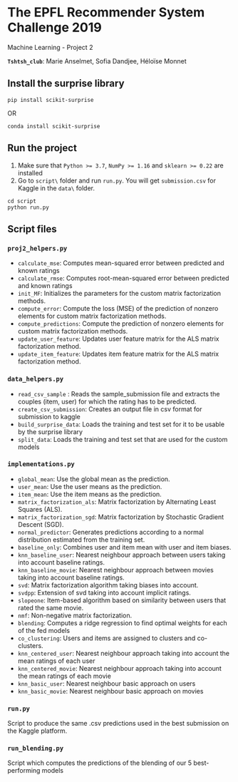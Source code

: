 # The EPFL Recommender System Challenge 2019
Machine Learning - Project 2

**`Tshtsh_club`**: Marie Anselmet, Sofia Dandjee, Héloïse Monnet

## Install the surprise library

~~~~shell
pip install scikit-surprise
~~~~

OR

~~~~shell
conda install scikit-surprise
~~~~

## Run the project
1. Make sure that ```Python >= 3.7```, ```NumPy >= 1.16``` and ```sklearn >= 0.22``` are installed
2. Go to `script\` folder and run ```run.py```. You will get ```submission.csv``` for Kaggle in the ```data\``` folder.

~~~~shell
cd script
python run.py
~~~~

## Script files

### ```proj2_helpers.py```

- `calculate_mse`: Computes mean-squared error between predicted and known ratings
- `calculate_rmse`: Computes root-mean-squared error between predicted and known ratings
- `init_MF`: Initializes the parameters for the custom matrix factorization methods.
- `compute_error`: Compute the loss (MSE) of the prediction of nonzero elements for custom matrix factorization methods.
- `compute_predictions`: Compute the prediction of nonzero elements for custom matrix factorization methods.
- `update_user_feature`: Updates user feature matrix for the ALS matrix factorization method.
- `update_item_feature`: Updates item feature matrix for the ALS matrix factorization method.

### ```data_helpers.py```

- `read_csv_sample` : Reads the sample_submission file and extracts the couples (item, user) for which the rating has to be predicted.
- `create_csv_submission`: Creates an output file in csv format for submission to kaggle
- `build_surprise_data`: Loads the training and test set for it to be usable by the surprise library
- `split_data`: Loads the training and test set that are used for the custom models

### ```implementations.py```

- `global_mean`: Use the global mean as the prediction.
- `user_mean`: Use the user means as the prediction.
- `item_mean`: Use the item means as the prediction.
- `matrix_factorization_als`: Matrix factorization by Alternating Least Squares (ALS).
- `matrix_factorization_sgd`: Matrix factorization by Stochastic Gradient Descent (SGD).
- `normal_predictor`: Generates predictions according to a normal distribution estimated from the training set.
- `baseline_only`: Combines user and item mean with user and item biases.
- `knn_baseline_user`: Nearest neighbour approach between users taking into account baseline ratings.
- `knn_baseline_movie`: Nearest neighbour approach between movies taking into account baseline ratings.
- `svd`: Matrix factorization algorithm taking biases into account.
- `svdpp`: Extension of svd taking into account implicit ratings.
- `slopeone`: Item-based algorithm based on similarity between users that rated the same movie.
- `nmf`: Non-negative matrix factorization.
- `blending`: Computes a ridge regression to find optimal weights for each of the fed models
- `co_clustering`: Users and items are assigned to clusters and co-clusters.
- `knn_centered_user`: Nearest neighbour approach taking into account the mean ratings of each user
- `knn_centered_movie`: Nearest neighbour approach taking into account the mean ratings of each movie
- `knn_basic_user`: Nearest neighbour basic approach on users
- `knn_basic_movie`: Nearest neighbour basic approach on movies

### ```run.py```

Script to produce the same .csv predictions used in the best submission on the Kaggle platform.

### ```run_blending.py```

Script which computes the predictions of the blending of our 5 best-performing models

